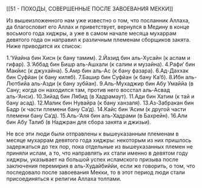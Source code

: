 [[51 - ПОХОДЫ, СОВЕРШЕННЫЕ ПОСЛЕ ЗАВОЕВАНИЯ МЕККИ]]

Из вышеизложенного нам уже известно о том, что посланник Аллаха, да благословит его Аллах и приветствует, вернулся в Медину в конце восьмого года хиджры, а уже в самом начале месяца мухаррам девятого года он направил к различным племенам сборщиков закята. Ниже приводится их список:

1.‘Уйайна бин Хисн (к бану тамим).
2.Йазид бин аль-Хусайн (к аслам и гифар).
3.‘Аббад бин Бишр аль-Ашхали (к салим и музайна).
4.Рафи‘ бин Макйис (к джухайна).
5.Амр бин аль-Ас (к бану фазара).
6.Ад-Даххак бин Суфйан (к бану киляб).
7.Башир бин Суфйан (к бану Ка‘б).
8.Ибн аль-Лютбийа аль-Азди (к бану зубйан).
9.Аль-Мухаджир бин Абу Умаййа (в Сану; когда он находился там, против него восстал аль-Асвад аль-‘Анси).
10.Зийад бин Лябид (в Хадрамаут).
11.Ади бин Хатим (к тай и бану асад).
12.Малик бин Нувайра (к бану ханзаля).
13.Аз-Забракан бин Бадр (к части племени бану Са‘д).
14.Кайс бин ‘Асим (к другой части племени бану Са‘д).
15.Аль-‘Аля бин аль-Хадрами (в Бахрейн).
16.Али бин Абу Талиб (в Наджран для сбора закята и джизьи).

Не все эти люди были отправлены к вышеуказанным племенам в месяце мухаррам девятого года хиджры: некоторым из них пришлось задержаться до тех пор, пока отдельные из вышеуказанных племен не приняли ислам, а то, что направлять их стали именно в девятом году хиджры, указывает на большой успех исламского призыва после заключения перемирия в аль-Худайбиййи, если же говорить, о том, что последовало после завоевания Мекки, то в этот период люди стали присоединяться к религии Аллаха толпами.

